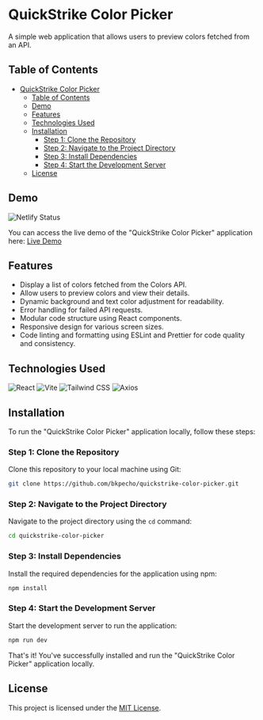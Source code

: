 # QuickStrike Color Picker

A simple web application that allows users to preview colors fetched from an API.

## Table of Contents

- [QuickStrike Color Picker](#quickstrike-color-picker)
  - [Table of Contents](#table-of-contents)
  - [Demo](#demo)
  - [Features](#features)
  - [Technologies Used](#technologies-used)
  - [Installation](#installation)
    - [Step 1: Clone the Repository](#step-1-clone-the-repository)
    - [Step 2: Navigate to the Project Directory](#step-2-navigate-to-the-project-directory)
    - [Step 3: Install Dependencies](#step-3-install-dependencies)
    - [Step 4: Start the Development Server](#step-4-start-the-development-server)
  - [License](#license)

## Demo

![Netlify Status](https://api.netlify.com/api/v1/badges/f2e964a9-aa73-46e9-a8a2-dc5b10f23db7/deploy-status)

You can access the live demo of the "QuickStrike Color Picker" application here: [Live Demo](https://quickstrike-color-picker.netlify.app/)
## Features

- Display a list of colors fetched from the Colors API.
- Allow users to preview colors and view their details.
- Dynamic background and text color adjustment for readability.
- Error handling for failed API requests.
- Modular code structure using React components.
- Responsive design for various screen sizes.
- Code linting and formatting using ESLint and Prettier for code quality and consistency.
## Technologies Used

![React](https://img.shields.io/badge/React-18.2.0-blue?logo=react) ![Vite](https://img.shields.io/badge/Vite-4.4.5-success?logo=vite) ![Tailwind CSS](https://img.shields.io/badge/Tailwind%20CSS-3.3.3-blueviolet?logo=tailwind-css) ![Axios](https://img.shields.io/badge/Axios-1.5.1-blue?logo=axios)

## Installation

To run the "QuickStrike Color Picker" application locally, follow these steps:

### Step 1: Clone the Repository

Clone this repository to your local machine using Git:

```bash
git clone https://github.com/bkpecho/quickstrike-color-picker.git
```

### Step 2: Navigate to the Project Directory

Navigate to the project directory using the `cd` command:

```bash
cd quickstrike-color-picker
```

### Step 3: Install Dependencies

Install the required dependencies for the application using npm:

```bash
npm install
```

### Step 4: Start the Development Server

Start the development server to run the application:

```bash
npm run dev
```

That's it! You've successfully installed and run the "QuickStrike Color Picker" application locally.

## License

This project is licensed under the [MIT License](LICENSE).
